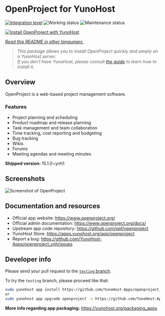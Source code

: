 <!--
N.B.: This README was automatically generated by <https://github.com/YunoHost/apps/tree/master/tools/readme_generator>
It shall NOT be edited by hand.
-->

# OpenProject for YunoHost

[![Integration level](https://apps.yunohost.org/badge/integration/openproject)](https://ci-apps.yunohost.org/ci/apps/openproject/)
![Working status](https://apps.yunohost.org/badge/state/openproject)
![Maintenance status](https://apps.yunohost.org/badge/maintained/openproject)

[![Install OpenProject with YunoHost](https://install-app.yunohost.org/install-with-yunohost.svg)](https://install-app.yunohost.org/?app=openproject)

*[Read this README in other languages.](./ALL_README.md)*

> *This package allows you to install OpenProject quickly and simply on a YunoHost server.*  
> *If you don't have YunoHost, please consult [the guide](https://yunohost.org/install) to learn how to install it.*

## Overview

OpenProject is a web-based project management software.

### Features

- Project planning and scheduling
- Product roadmap and release planning
- Task management and team collaboration
- Time tracking, cost reporting and budgeting
- Bug tracking
- Wikis
- Forums
- Meeting agendas and meeting minutes


**Shipped version:** 15.1.0~ynh1

## Screenshots

![Screenshot of OpenProject](./doc/screenshots/screenshot1.png)

## Documentation and resources

- Official app website: <https://www.openproject.org/>
- Official admin documentation: <https://www.openproject.org/docs/>
- Upstream app code repository: <https://github.com/opf/openproject>
- YunoHost Store: <https://apps.yunohost.org/app/openproject>
- Report a bug: <https://github.com/YunoHost-Apps/openproject_ynh/issues>

## Developer info

Please send your pull request to the [`testing` branch](https://github.com/YunoHost-Apps/openproject_ynh/tree/testing).

To try the `testing` branch, please proceed like that:

```bash
sudo yunohost app install https://github.com/YunoHost-Apps/openproject_ynh/tree/testing --debug
or
sudo yunohost app upgrade openproject -u https://github.com/YunoHost-Apps/openproject_ynh/tree/testing --debug
```

**More info regarding app packaging:** <https://yunohost.org/packaging_apps>
